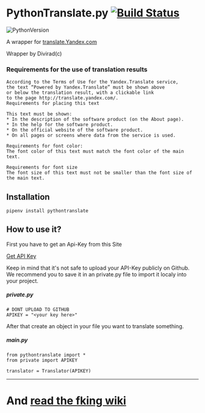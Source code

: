 # PythonTranslate.py [![Build Status](https://travis-ci.org/Divirad/PythonTranslate.svg?branch=master)](https://travis-ci.org/Divirad/PythonTranslate)

![PythonVersion](https://img.shields.io/badge/Python-3.6-green.svg) 

A wrapper for [translate.Yandex.com](https://translate.Yandex.com)

Wrapper by Divirad(c)

### Requirements for the use of translation results
   
    According to the Terms of Use for the Yandex.Translate service,
    the text “Powered by Yandex.Translate” must be shown above
    or below the translation result, with a clickable link
    to the page http://translate.yandex.com/.
    Requirements for placing this text

    This text must be shown:
    * In the description of the software product (on the About page).
    * In the help for the software product.
    * On the official website of the software product.
    * On all pages or screens where data from the service is used.
    
    Requirements for font color:
    The font color of this text must match the font color of the main text.

    Requirements for font size
    The font size of this text must not be smaller than the font size of the main text.
    
## Installation 
   
    pipenv install pythontranslate

## How to use it? 
First you have to get an Api-Key from this Site 

[Get API Key](https://translate.yandex.com/developers/keys)

Keep in mind that it's not safe to upload your API-Key publicly on Github.
We recommend you to save it in an private.py file to import it localy into your project.


##### private.py
    
    # DONT UPLOAD TO GITHUB
    APIKEY = "<your key here>"

After that create an object in your file you want to translate something.

##### main.py 

    from pythontranslate import *
    from private import APIKEY
    
    translator = Translator(APIKEY) 

___________

# And [read the fking wiki](https://github.com/Divirad/PythonTranslate/wiki)
